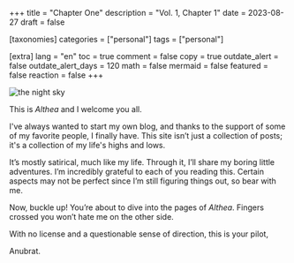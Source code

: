 +++
title = "Chapter One"
description = "Vol. 1, Chapter 1"
date = 2023-08-27
draft = false

[taxonomies]
categories = ["personal"]
tags = ["personal"]

[extra]
lang = "en"
toc = true
comment = false
copy = true
outdate_alert = false
outdate_alert_days = 120
math = false
mermaid = false
featured = false
reaction = false
+++

![the night sky](/img/chapter-one/img1.webp)

This is *Althea* and I welcome you all.

I've always wanted to start my own blog, and thanks to the support of some of my favorite people, I finally have. This site isn’t just a collection of posts; it's a collection of my life's highs and lows.  

It’s mostly satirical, much like my life. Through it, I’ll share my boring little adventures. I’m incredibly grateful to each of you reading this. Certain aspects may not be perfect since I’m still figuring things out, so bear with me.  

Now, buckle up! You’re about to dive into the pages of *Althea*. Fingers crossed you won’t hate me on the other side.

With no license and a questionable sense of direction, this is your pilot,

Anubrat.
